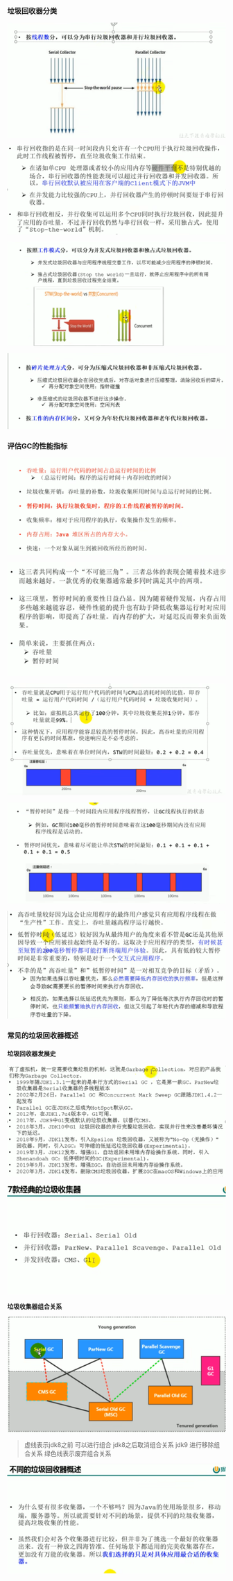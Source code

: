 ### 垃圾回收器分类

![image-20230224010532844](../image/image-20230224010532844.png)

![image-20230224010545690](../image/image-20230224010545690.png)

![image-20230224010717949](../image/image-20230224010717949.png)

![image-20230224010920010](../image/image-20230224010920010.png)

### 评估GC的性能指标

![image-20230224011010259](../image/image-20230224011010259.png)

![image-20230224011318330](../image/image-20230224011318330.png)





![image-20230224011607228](../image/image-20230224011607228.png)

![image-20230224011756533](../image/image-20230224011756533.png)



![image-20230224011818021](../image/image-20230224011818021.png)



### 常见的垃圾回收器概述

#### 垃圾回收器发展史

![image-20230224012253096](../image/image-20230224012253096.png)





![image-20230224012937111](../image/image-20230224012937111.png)

**垃圾收集器组合关系**

![image-20230224013508716](../image/image-20230224013508716.png)

> 虚线表示jdk8之前 可以进行组合 jdk8之后取消组合关系 jdk9 进行移除组合关系 绿色线表示废弃组合关系



![image-20230224014002040](../image/image-20230224014002040.png)




